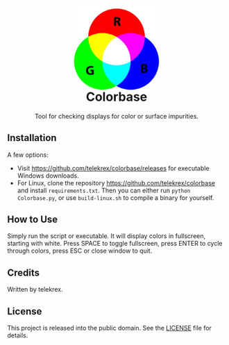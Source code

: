 <div align="center">
  <img src="_.png" height="200"/>
</div>
<h1 align="center" style="margin-top: -10px"> Colorbase </h1>
<p align="center" style="width: 100;">
   Tool for checking displays for color or surface impurities.
</p>

## Installation
A few options:
- Visit https://github.com/telekrex/colorbase/releases for executable Windows downloads.
- For Linux, clone the repository https://github.com/telekrex/colorbase and install `requirements.txt`. Then you can either run `python Colorbase.py`, or use `build-linux.sh` to compile a binary for yourself.

## How to Use
Simply run the script or executable. It will display colors in fullscreen, starting with white. Press SPACE to toggle fullscreen, press ENTER to cycle through colors, press ESC or close window to quit.

## Credits
Written by telekrex.

## License
This project is released into the public domain. See the [LICENSE](LICENSE) file for details.